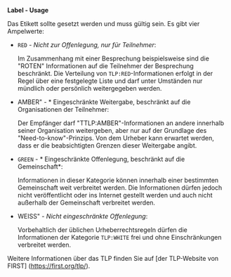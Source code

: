 **Label - Usage**

Das Etikett sollte gesetzt werden und muss gültig sein. Es gibt vier Ampelwerte:

* `RED` - *Nicht zur Offenlegung, nur für Teilnehmer*:

  Im Zusammenhang mit einer Besprechung beispielsweise sind die "ROTEN" Informationen auf die Teilnehmer der Besprechung beschränkt.
  Die Verteilung von `TLP:RED`-Informationen erfolgt in der Regel über eine festgelegte Liste und darf unter Umständen nur mündlich oder persönlich weitergegeben werden.

* AMBER" - * Eingeschränkte Weitergabe, beschränkt auf die Organisationen der Teilnehmer:

  Der Empfänger darf "TTLP:AMBER"-Informationen an andere innerhalb seiner Organisation weitergeben, aber nur auf der Grundlage des "Need-to-know"-Prinzips.
  Von dem Urheber kann erwartet werden, dass er die beabsichtigten Grenzen dieser Weitergabe angibt.

* `GREEN` - * Eingeschränkte Offenlegung, beschränkt auf die Gemeinschaft*:

  Informationen in dieser Kategorie können innerhalb einer bestimmten Gemeinschaft weit verbreitet werden.
  Die Informationen dürfen jedoch nicht veröffentlicht oder ins Internet gestellt werden und auch nicht außerhalb der Gemeinschaft verbreitet werden.

* WEISS" - *Nicht eingeschränkte Offenlegung*:

  Vorbehaltlich der üblichen Urheberrechtsregeln dürfen die Informationen der Kategorie `TLP:WHITE` frei und ohne Einschränkungen verbreitet werden.

Weitere Informationen über das TLP finden Sie auf [der TLP-Website von FIRST] (https://first.org/tlp/).
